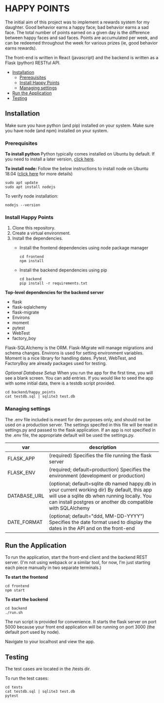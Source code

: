 # HAPPY POINTS

The initial aim of this project was to implement a rewards system for my daughter. Good behavior earns a happy face; bad behavior earns a sad face. The total number of points earned on a given day is the difference between happy faces and sad faces. Points are accumulated per week, and can be redeemed throughout the week for various prizes (ie, good behavior earns rewards).

The front-end is written in React (javascript) and the backend is written as a Flask (python) RESTful API.

- [Installation](#installation)
  * [Prerequisites](#prerequisites)
  * [Install Happy Points](#install-happy-points)
  * [Managing settings](#managing-settings)
- [Run the Application](#run-the-application)
- [Testing](#testing)

## Installation

Make sure you have python (and pip) installed on your system. Make sure you have node (and npm) installed on your system.

### Prerequisites

**To install python**
Python typically comes installed on Ubuntu by default. If you need to install a later version, [click here](https://linuxize.com/post/how-to-install-python-3-8-on-ubuntu-18-04/).

**To install node:**
Follow the below instructions to install node on Ubuntu 18.04 ([click here](https://linuxize.com/post/how-to-install-node-js-on-ubuntu-18.04/) for more details)
```
sudo apt update
sudo apt install nodejs
```

To verify node installation:
```
nodejs --version
```

### Install Happy Points
1. Clone this repository.
2. Create a virtual environment.
3. Install the dependencies.
    * Install the frontend dependencies using node package manager
      ```
      cd frontend
      npm install
      ```
 
    * Install the backend dependencies using pip

      ```
      cd backend
      pip install -r requirements.txt
      ```

**Top-level dependencies for the backend server**
* flask
* flask-sqlalchemy
* flask-migrate
* Environs
* moment
* pytest
* WebTest
* factory_boy

Flask-SQLAlchemy is the ORM.
Flask-Migrate will manage migrations and schema changes.
Environs is used for setting environment variables.
Moment is a nice library for handling dates.
Pytest, WebTest, and FactoryBoy are already packages used for testing.

*Optional Database Setup*
When you run the app for the first time, you will see a blank screen. You can add entries. If you would like to seed the app with some initial data, there is a testdb script provided.
```
cd backend/happy_points
cat testdb.sql | sqlite3 test.db
```

### Managing settings
The .env file included is meant for dev purposes only, and should not be used on a production server. The settings specifed in this file will be read in settings.py and passed to the flask application. If an app is not specified in the .env file, the appropriate default will be used the settings.py.

| var | description |
| -- | -- |
|FLASK_APP| (required) Specifies the file running the flask server|
|FLASK_ENV| (required; default=production) Specifies the environment (development or production)|
|DATABASE_URL| (optional; default=sqlite db named happy.db in your current working dir) By default, this app will use a sqlite db when running locally. You can install postgres or another db compatible with SQLAlchemy |
|DATE_FORMAT| (optional; default="ddd, MM-DD-YYYY") Specifies the date format used to display the dates in the API and on the front-end






## Run the Application

To run the application, start the front-end client and the backend REST server. (I'm not using webpack or a similar tool, for now, I'm just starting each piece manually in two separate terminals.)

**To start the frontend**
```
cd frontend
npm start
```

**To start the backend**
```
cd backend
./run.sh
```

The run script is provided for convenience. It starts the flask server on port 5000 because your front end application will be running on port 3000 (the default port used by node).

Navigate to your localhost and view the app.

## Testing

The test cases are located in the /tests dir.

To run the test cases:
```
cd tests
cat testdb.sql | sqlite3 test.db
pytest
```


